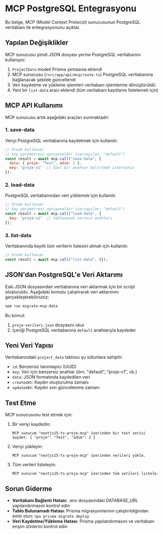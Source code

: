 # MCP PostgreSQL Entegrasyonu

Bu belge, MCP (Model Context Protocol) sunucusunun PostgreSQL veritabanı ile entegrasyonunu açıklar.

## Yapılan Değişiklikler

MCP sunucusu şimdi JSON dosyası yerine PostgreSQL veritabanını kullanıyor:

1. `ProjectData` modeli Prisma şemasına eklendi
2. MCP sunucusu (`/src/app/api/mcp/route.ts`) PostgreSQL veritabanına bağlanacak şekilde güncellendi
3. Veri kaydetme ve yükleme işlemleri veritabanı işlemlerine dönüştürüldü
4. Yeni bir `list-data` aracı eklendi (tüm veritabanı kayıtlarını listelemek için)

## MCP API Kullanımı

MCP sunucusu artık aşağıdaki araçları sunmaktadır:

### 1. save-data

Veriyi PostgreSQL veritabanına kaydetmek için kullanılır.

```javascript
// Örnek kullanım:
// key parametresi opsiyoneldir (varsayılan: "default")
const result = await mcp.call("save-data", { 
  data: { proje: "Test", adim: 1 },
  key: "proje-v1"  // Özel bir anahtar belirtmek isterseniz
});
```

### 2. load-data

PostgreSQL veritabanından veri yüklemek için kullanılır.

```javascript
// Örnek kullanım:
// key parametresi opsiyoneldir (varsayılan: "default")
const result = await mcp.call("load-data", { 
  key: "proje-v1"  // Yüklenecek verinin anahtarı
});
```

### 3. list-data

Veritabanında kayıtlı tüm verilerin listesini almak için kullanılır.

```javascript
// Örnek kullanım:
const result = await mcp.call("list-data", {});
```

## JSON'dan PostgreSQL'e Veri Aktarımı

Eski JSON dosyasından veritabanına veri aktarmak için bir script oluşturuldu. Aşağıdaki komutu çalıştırarak veri aktarımını gerçekleştirebilirsiniz:

```bash
npm run migrate-mcp-data
```

Bu komut:
1. `proje-verileri.json` dosyasını okur
2. İçeriği PostgreSQL veritabanına `default` anahtarıyla kaydeder

## Yeni Veri Yapısı

Veritabanındaki `project_data` tablosu şu sütunlara sahiptir:

- `id`: Benzersiz tanımlayıcı (UUID)
- `key`: Veri için benzersiz anahtar (örn. "default", "proje-v1", vb.)
- `data`: JSON formatında kaydedilen veri
- `createdAt`: Kaydın oluşturulma zamanı
- `updatedAt`: Kaydın son güncellenme zamanı

## Test Etme

MCP sunucusunu test etmek için:

1. Bir veriyi kaydedin:
   ```
   MCP sunucum "nextjs15-ts-proje-mcp" üzerinden bir test verisi kaydet: { "proje": "Test", "adim": 2 }
   ```

2. Veriyi yükleyin:
   ```
   MCP sunucum "nextjs15-ts-proje-mcp" üzerinden verileri yükle.
   ```

3. Tüm verileri listeleyin:
   ```
   MCP sunucum "nextjs15-ts-proje-mcp" üzerinden tüm verileri listele.
   ```

## Sorun Giderme

- **Veritabanı Bağlantı Hatası**: .env dosyasındaki DATABASE_URL yapılandırmasını kontrol edin
- **Tablo Bulunamadı Hatası**: Prisma migrasyonlarının çalıştırıldığından emin olun: `npx prisma migrate deploy`
- **Veri Kaydetme/Yükleme Hatası**: Prisma yapılandırmasını ve veritabanı erişim izinlerini kontrol edin